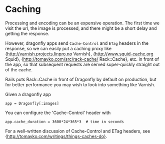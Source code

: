 Caching
=======

Processing and encoding can be an expensive operation. The first time we visit the url,
the image is processed, and there might be a short delay and getting the response.

However, dragonfly apps send `Cache-Control` and `ETag` headers in the response, so we can easily put a caching
proxy like {http://varnish.projects.linpro.no Varnish}, {http://www.squid-cache.org Squid},
{http://tomayko.com/src/rack-cache/ Rack::Cache}, etc. in front of the app, so that subsequent requests are served
super-quickly straight out of the cache.

Rails puts Rack::Cache in front of Dragonfly by default on production, but for better performance
you may wish to look into something like Varnish.

Given a dragonfly app

    app = Dragonfly[:images]

You can configure the 'Cache-Control' header with

    app.cache_duration = 3600*24*365*3  # time in seconds

For a well-written discussion of Cache-Control and ETag headers, see {http://tomayko.com/writings/things-caches-do}.
